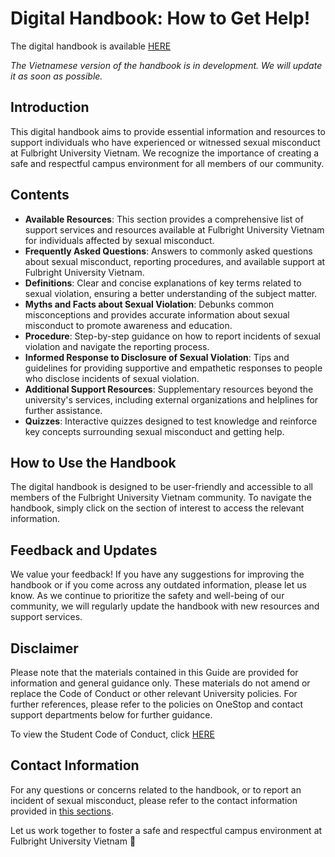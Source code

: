 # Digital Handbook: How to Get Help!

The digital handbook is available [HERE](panda1835.github.io/fulbright-how-to-get-help/) 

*The Vietnamese version of the handbook is in development. We will update it as soon as possible.*

## Introduction
This digital handbook aims to provide essential information and resources to support individuals who have experienced or witnessed sexual misconduct at Fulbright University Vietnam. We recognize the importance of creating a safe and respectful campus environment for all members of our community.

## Contents
- **Available Resources**: This section provides a comprehensive list of support services and resources available at Fulbright University Vietnam for individuals affected by sexual misconduct.
- **Frequently Asked Questions**: Answers to commonly asked questions about sexual misconduct, reporting procedures, and available support at Fulbright University Vietnam.
- **Definitions**: Clear and concise explanations of key terms related to sexual violation, ensuring a better understanding of the subject matter.
- **Myths and Facts about Sexual Violation**: Debunks common misconceptions and provides accurate information about sexual misconduct to promote awareness and education.
- **Procedure**: Step-by-step guidance on how to report incidents of sexual violation and navigate the reporting process.
- **Informed Response to Disclosure of Sexual Violation**: Tips and guidelines for providing supportive and empathetic responses to people who disclose incidents of sexual violation.
- **Additional Support Resources**: Supplementary resources beyond the university's services, including external organizations and helplines for further assistance.
- **Quizzes**: Interactive quizzes designed to test knowledge and reinforce key concepts surrounding sexual misconduct and getting help.

  
## How to Use the Handbook
The digital handbook is designed to be user-friendly and accessible to all members of the Fulbright University Vietnam community. To navigate the handbook, simply click on the section of interest to access the relevant information.

## Feedback and Updates
We value your feedback! If you have any suggestions for improving the handbook or if you come across any outdated information, please let us know. As we continue to prioritize the safety and well-being of our community, we will regularly update the handbook with new resources and support services.

## Disclaimer
Please note that the materials contained in this Guide are provided for information and general guidance only. These materials do not amend or replace the Code of Conduct or other relevant University policies. For further references, please refer to the policies on OneStop and contact support departments below for further guidance.

To view the Student Code of Conduct, click [HERE](https://fulbright.edu.vn/articles/Code_of_Conduct/Student_Code_of_Conduct_08072020_Excom_Endorsed.pdf)

## Contact Information
For any questions or concerns related to the handbook, or to report an incident of sexual misconduct, please refer to the contact information provided in [this sections](https://panda1835.github.io/fulbright-how-to-get-help/content/english/1_resources.html).

Let us work together to foster a safe and respectful campus environment at Fulbright University Vietnam 🤗